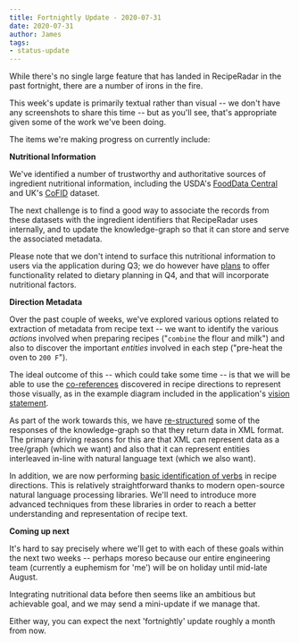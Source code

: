 ```yaml
---
title: Fortnightly Update - 2020-07-31
date: 2020-07-31
author: James
tags:
- status-update
---
```

While there's no single large feature that has landed in RecipeRadar in the past fortnight, there are a number of irons in the fire.

This week's update is primarily textual rather than visual -- we don't have any screenshots to share this time -- but as you'll see, that's appropriate given some of the work we've been doing.

The items we're making progress on currently include:

**Nutritional Information**

We've identified a number of trustworthy and authoritative sources of ingredient nutritional information, including the USDA's [FoodData Central](https://fdc.nal.usda.gov/) and UK's [CoFID](https://www.gov.uk/government/publications/composition-of-foods-integrated-dataset-cofid) dataset.

The next challenge is to find a good way to associate the records from these datasets with the ingredient identifiers that RecipeRadar uses internally, and to update the knowledge-graph so that it can store and serve the associated metadata.

Please note that we don't intend to surface this nutritional information to users via the application during Q3; we do however have [plans](https://github.com/openculinary/company/blob/main/roadmap/reciperadar.md#q4-2020) to offer functionality related to dietary planning in Q4, and that will incorporate nutritional factors.

**Direction Metadata**

Over the past couple of weeks, we've explored various options related to extraction of metadata from recipe text -- we want to identify the various _actions_ involved when preparing recipes ("`combine` the flour and milk") and also to discover the important _entities_ involved in each step ("pre-heat the oven to `200 F`").

The ideal outcome of this -- which could take some time -- is that we will be able to use the [co-references](https://en.wikipedia.org/wiki/Coreference) discovered in recipe directions to represent those visually, as in the example diagram included in the application's [vision statement](https://www.reciperadar.com/#about-vision).

As part of the work towards this, we have [re-structured](https://github.com/openculinary/knowledge-graph/pull/45) some of the responses of the knowledge-graph so that they return data in XML format. The primary driving reasons for this are that XML can represent data as a tree/graph (which we want) and also that it can represent entities interleaved in-line with natural language text (which we also want).

In addition, we are now performing [basic identification of verbs](https://github.com/openculinary/knowledge-graph/pull/47) in recipe directions. This is relatively straightforward thanks to modern open-source natural language processing libraries. We'll need to introduce more advanced techniques from these libraries in order to reach a better understanding and representation of recipe text.

**Coming up next**

It's hard to say precisely where we'll get to with each of these goals within the next two weeks -- perhaps moreso because our entire engineering team (currently a euphemism for 'me') will be on holiday until mid-late August.

Integrating nutritional data before then seems like an ambitious but achievable goal, and we may send a mini-update if we manage that.

Either way, you can expect the next 'fortnightly' update roughly a month from now.
